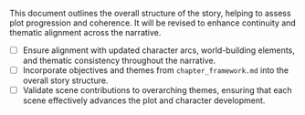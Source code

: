 This document outlines the overall structure of the story, helping to assess plot progression and coherence. It will be revised to enhance continuity and thematic alignment across the narrative.
- [ ] Ensure alignment with updated character arcs, world-building elements, and thematic consistency throughout the narrative.
- [ ] Incorporate objectives and themes from `chapter_framework.md` into the overall story structure.
- [ ] Validate scene contributions to overarching themes, ensuring that each scene effectively advances the plot and character development.
